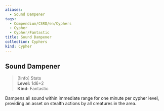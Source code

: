 ```yaml
---
aliases:
  - Sound Dampener
tags:
  - Compendium/CSRD/en/Cyphers
  - Cypher
  - Cypher/Fantastic
title: Sound Dampener
collection: Cyphers
kind: Cypher
---
```

## Sound Dampener  
>[!info] Stats  
> **Level:** 1d6+2  
> **Kind:** Fantastic
  
Dampens all sound within immediate range for one minute per cypher level, providing an asset on stealth actions by all creatures in the area.